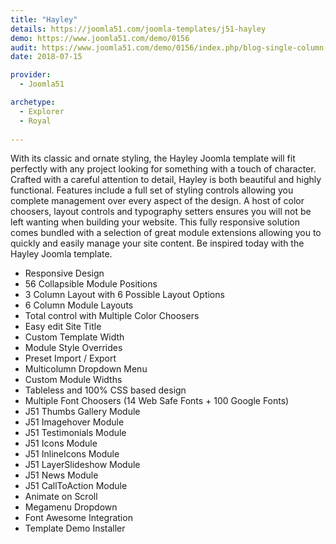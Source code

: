 ```yaml
---
title: "Hayley"
details: https://joomla51.com/joomla-templates/j51-hayley
demo: https://www.joomla51.com/demo/0156
audit: https://www.joomla51.com/demo/0156/index.php/blog-single-column-4
date: 2018-07-15

provider: 
  - Joomla51

archetype:
  - Explorer
  - Royal
  
---
```


With its classic and ornate styling, the Hayley Joomla template will fit perfectly with any project looking for something with a touch of character. Crafted with a careful attention to detail, Hayley is both beautiful and highly functional. Features include a full set of styling controls allowing you complete management over every aspect of the design. A host of color choosers, layout controls and typography setters ensures you will not be left wanting when building your website. This fully responsive solution comes bundled with a selection of great module extensions allowing you to quickly and easily manage your site content. Be inspired today with the Hayley Joomla template.

* Responsive Design
* 56 Collapsible Module Positions
* 3 Column Layout with 6 Possible Layout Options
* 6 Column Module Layouts
* Total control with Multiple Color Choosers
* Easy edit Site Title
* Custom Template Width
* Module Style Overrides
* Preset Import / Export
* Multicolumn Dropdown Menu
* Custom Module Widths
* Tableless and 100% CSS based design
* Multiple Font Choosers (14 Web Safe Fonts + 100 Google Fonts)
* J51 Thumbs Gallery Module
* J51 Imagehover Module
* J51 Testimonials Module
* J51 Icons Module
* J51 InlineIcons Module
* J51 LayerSlideshow Module
* J51 News Module
* J51 CallToAction Module
* Animate on Scroll
* Megamenu Dropdown
* Font Awesome Integration
* Template Demo Installer
